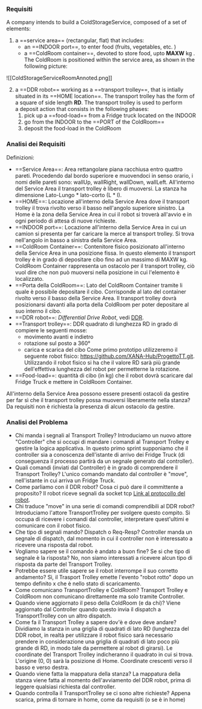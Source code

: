 ### Requisiti
A company intends to build a ColdStorageService, composed of a set of elements:

1. a ==service area== (rectangular, flat) that includes:
    - an ==INDOOR port==, to enter food (fruits, vegetables, etc. )
    - a ==ColdRoom container==, devoted to store food, upto **MAXW** kg .
    The ColdRoom is positioned within the service area, as shown in the following picture:

![[ColdStorageServiceRoomAnnoted.png]]

2. a ==DDR robot== working as a ==transport trolley==, that is intially situated in its ==HOME location==. The transport trolley has the form of a square of side length **RD**.
    The transport trolley is used to perform a deposit action that consists in the following phases:
    1. pick up a ==food-load== from a Fridge truck located on the INDOOR
    2. go from the INDOOR to the ==PORT of the ColdRoom==
    3. deposit the food-load in the ColdRoom

### Analisi dei Requisiti
Definizioni:
- ==Service Area==: Area rettangolare piana racchiusa entro quattro pareti. Procedendo dal bordo superiore e muovendoci in senso orario, i nomi delle pareti sono: wallUp, wallRight, wallDown, wallLeft. All'interno del Service Area il transport trolley è libero di muoversi. La stanza ha dimensione Lato-Lungo * lato-corto (L * l).
- ==HOME==: Locazione all'interno della Service Area dove il transport trolley il trova rivolto verso il basso nell'angolo superiore sinistro. La Home è la zona della Service Area in cui il robot si troverà all'avvio e in ogni periodo di attesa di nuove richieste.
- ==INDOOR port==: Locazione all'interno della Service Area in cui un camion si presenta per far caricare la merce al transport trolley. Si trova nell'angolo in basso a sinistra della Service Area.
- ==ColdRoom Container==: Contenitore fisico posizionato all'interno della Service Area in una posizione fissa. In questo elemento il transport trolley è in grado di depositare cibo fino ad un massimo di MAXW kg. ColdRoom Container rappresenta un ostacolo per il transport trolley, ciò vuol dire che non può muoversi nella posizione in cui l'elemento è localizzato.
- ==Porta della ColdRoom==: Lato del ColdRoom Container tramite li quale è possibile depositare il cibo. Corrisponde al lato del container rivolto verso il basso della Service Area. Il transport trolley dovrà posizionarsi davanti alla porta della ColdRoom per poter depositare al suo interno il cibo.
- ==DDR robot==: *Differential Drive Robot*, vedi [DDR](https://www.youtube.com/watch?v=aE7RQNhwnPQ).
- ==Transport trolley==: DDR quadrato di lunghezza RD in grado di compiere le seguenti mosse: 
	- movimento avanti e indietro
	- rotazione sul posto a 360°
	- carica e scarica del cibo
   Come primo prototipo utilizzeremo il seguente robot fisico: https://github.com/XANA-Hub/ProgettoTT.git. Utilizzando il robot fisico si ha che il valore RD sarà più grande dell'effettiva lunghezza del robot per permetterne la rotazione.
- ==Food-load==: quantità di cibo (in kg) che il robot dovrà scaricare dal Fridge Truck e mettere in ColdRoom Container.

All'interno della Service Area possono essere presenti ostacoli da gestire per far sì che il transport trolley possa muoversi liberamente nella stanza?
Da requisiti non è richiesta la presenza di alcun ostacolo da gestire.

### Analisi del Problema
- Chi manda i segnali al Transport Trolley?
	Introduciamo un nuovo attore "Controller" che si occupi di mandare i comandi al Transport Trolley e gestire la logica applicativa. 
	In questo primo sprint supponiamo che il controller sia a conoscenza dell'istante di arrivo dei Fridge Truck (di conseguenza il processo partirà da un segnale generato dal controller).
- Quali comandi (inviati dal Controller) è in grado di comprendere il Transport Trolley?
	L'unico comando mandato dal controller è "move", nell'istante in cui arriva un Fridge Truck.
- Come parliamo con il DDR robot? Cosa ci può dare il committente a proposito?
	Il robot riceve segnali da socket tcp [Link al protocollo del robot](https://github.com/XANA-Hub/ProgettoTT/blob/main/Sprint%201.md).
- Chi traduce "move" in una serie di comandi comprendibili al DDR robot?
	Introduciamo l'attore TransportTrolley per svolgere questo compito. Si occupa di ricevere i comandi dal controller, interpretare quest'ultimi e comunicare con il robot fisico.
- Che tipo di segnali mando? Dispatch o Req-Resp?
	Controller manda un segnale di dispatch, dal momento in cui il controller non è interessato a ricevere una risposta dal robot.
- Vogliamo sapere se il comando è andato a buon fine? Se si che tipo di segnale è la risposta?
	No, non siamo interessati a ricevere alcun tipo di risposta da parte del Transport Trolley.
- Potrebbe essere utile sapere se il robot interrompe il suo corretto andamento?
	Sì, il Trasport Trolley emette l'evento "robot rotto" dopo un tempo definito x che è nello stato di scaricamento.
- Come comunicano TransportTrolley e ColdRoom?
	Transport Trolley e ColdRoom non comunicano direttamente ma solo tramite Controller.
- Quando viene aggiornato il peso della ColdRoom (e da chi)?
	Viene aggiornato dal Controller quando questo invia il dispatch a TransportTrolley con un altro dispatch.
- Come fa il Transport Trolley a sapere dov'è e dove deve andare?
	Dividiamo la stanza in una griglia di quadrati di lato RD (lunghezza del DDR robot, in realtà per utilizzare il robot fisico sarà necessario prendere in considerazione una griglia di quadrati di lato poco più grande di RD, in modo tale da permettere al robot di girarsi). 
	Le coordinate del Transport Trolley indicheranno il quadrato in cui si trova. L'origine (0, 0) sarà la posizione di Home. Coordinate crescenti verso il basso e verso destra.
- Quando viene fatta la mappatura della stanza?
	La mappatura della stanza viene fatta al momento dell'avviamento del DDR robot, prima di leggere qualsiasi richiesta dal controller.
- Quando controlla il TransportTrolley se ci sono altre richieste?
	Appena scarica, prima di tornare in home, come da requisiti (o se è in home)

